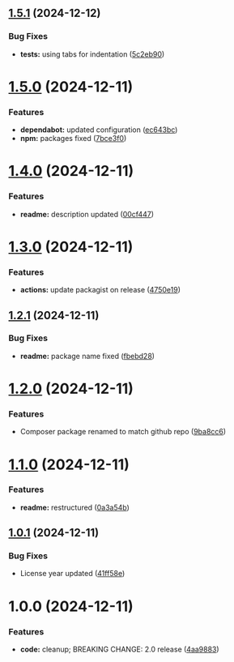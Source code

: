 ## [1.5.1](https://github.com/wUFr/php-language-localizer/compare/v1.5.0...v1.5.1) (2024-12-12)


### Bug Fixes

* **tests:** using tabs for indentation ([5c2eb90](https://github.com/wUFr/php-language-localizer/commit/5c2eb900026afbfe0461485afae8a06852e474f4))

# [1.5.0](https://github.com/wUFr/php-language-localizer/compare/v1.4.0...v1.5.0) (2024-12-11)


### Features

* **dependabot:** updated configuration ([ec643bc](https://github.com/wUFr/php-language-localizer/commit/ec643bc701246fcb562d2d7f60002fc2b92018f9))
* **npm:** packages fixed ([7bce3f0](https://github.com/wUFr/php-language-localizer/commit/7bce3f0dd3c021d2a30078a2a7ecf4b5851678a7))

# [1.4.0](https://github.com/wUFr/php-language-localizer/compare/v1.3.0...v1.4.0) (2024-12-11)


### Features

* **readme:** description updated ([00cf447](https://github.com/wUFr/php-language-localizer/commit/00cf447e34b4aa447e8ae490f26978a0f4625cfd))

# [1.3.0](https://github.com/wUFr/php-language-localizer/compare/v1.2.1...v1.3.0) (2024-12-11)


### Features

* **actions:** update packagist on release ([4750e19](https://github.com/wUFr/php-language-localizer/commit/4750e192b6cfd4f6bc95d807ec6d2e4a205b30c5))

## [1.2.1](https://github.com/wUFr/php-language-localizer/compare/v1.2.0...v1.2.1) (2024-12-11)


### Bug Fixes

* **readme:** package name fixed ([fbebd28](https://github.com/wUFr/php-language-localizer/commit/fbebd28739763635f20e193471662f057f234cd5))

# [1.2.0](https://github.com/wUFr/php-language-localizer/compare/v1.1.0...v1.2.0) (2024-12-11)


### Features

* Composer package renamed to match github repo ([9ba8cc6](https://github.com/wUFr/php-language-localizer/commit/9ba8cc635ad325273049f323a90127137eaebdc2))

# [1.1.0](https://github.com/wUFr/php-language-localizer/compare/v1.0.1...v1.1.0) (2024-12-11)


### Features

* **readme:** restructured ([0a3a54b](https://github.com/wUFr/php-language-localizer/commit/0a3a54b779fa6c38c249fe55ba6eeb413eac16ee))

## [1.0.1](https://github.com/wUFr/php-language-localizer/compare/v1.0.0...v1.0.1) (2024-12-11)


### Bug Fixes

* License year updated ([41ff58e](https://github.com/wUFr/php-language-localizer/commit/41ff58e16fb08863924bbf33e38eced60462b95f))

# 1.0.0 (2024-12-11)


### Features

* **code:** cleanup; BREAKING CHANGE: 2.0 release ([4aa9883](https://github.com/wUFr/php-language-localizer/commit/4aa98838645366a70a0c49aaff7491871e7b5770))
